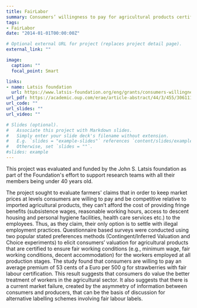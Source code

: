 ```yaml
---
title: FairLabor
summary: Consumers’ willingness to pay for agricultural products certified to ensure fair working conditions.
tags:
- FairLabor
date: "2014-01-01T00:00:00Z"

# Optional external URL for project (replaces project detail page).
external_link: ""

image:
  caption: ""
  focal_point: Smart

links:
- name: Latsis foundation
  url: https://www.latsis-foundation.org/eng/grants/consumers-willingness-to-pay-for-agricultural-products-certified-to-ensure-fair-working-conditio0
url_pdf: https://academic.oup.com/erae/article-abstract/44/3/455/3061116  
url_code: ""
url_slides: ""
url_video: ""

# Slides (optional).
#   Associate this project with Markdown slides.
#   Simply enter your slide deck's filename without extension.
#   E.g. `slides = "example-slides"` references `content/slides/example-slides.md`.
#   Otherwise, set `slides = ""`.
#slides: example
---
```


This project was evaluated and funded by the John S. Latsis foundation as part of the Foundation's effort to support research teams with all their members being under 40 years old.

The project sought to evaluate farmers' claims that in order to keep market prices at levels consumers are willing to pay and be competitive relative to imported agricultural products, they can’t afford the cost of providing fringe benefits (subsistence wages, reasonable working hours, access to descent housing and personal hygiene facilities, health care services etc.) to the employees. Thus, as they claim, their only option is to settle with illegal employment practices. Questionnaire based surveys were conducted using two popular stated preferences methods (Contingent/Inferred Valuation and Choice experiments) to elicit consumers’ valuation for agricultural products that are certified to ensure fair working conditions (e.g., minimum wage, fair working conditions, decent accommodation) for the workers employed at all production stages. The study found that consumers are willing to pay an average premium of 53 cents of a Euro per 500 g for strawberries with fair labour certification. This result suggests that consumers do value the better treatment of workers in the agricultural sector. It also suggests that there is a current market failure, created by the asymmetry of information between consumers and producers, that can be the basis of discussion for alternative labelling schemes involving fair labour labels. 

